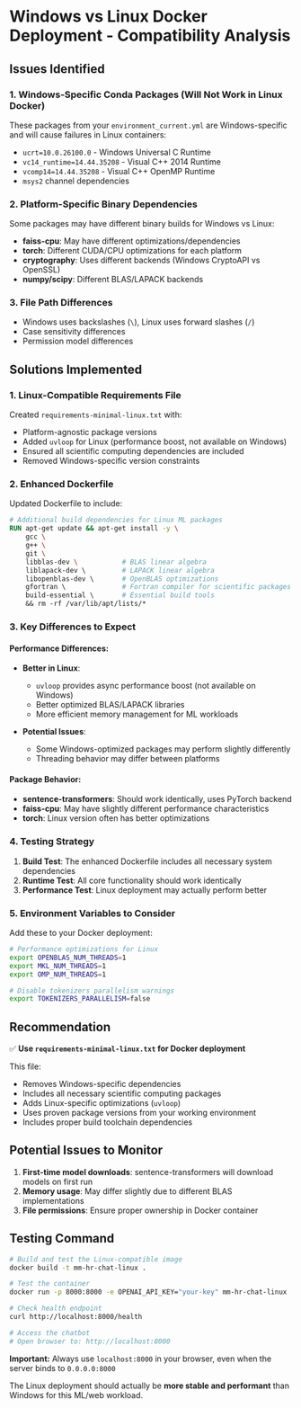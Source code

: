 # Windows vs Linux Docker Deployment - Compatibility Analysis

## Issues Identified

### 1. Windows-Specific Conda Packages (Will Not Work in Linux Docker)
These packages from your `environment_current.yml` are Windows-specific and will cause failures in Linux containers:

- `ucrt=10.0.26100.0` - Windows Universal C Runtime
- `vc14_runtime=14.44.35208` - Visual C++ 2014 Runtime
- `vcomp14=14.44.35208` - Visual C++ OpenMP Runtime
- `msys2` channel dependencies

### 2. Platform-Specific Binary Dependencies
Some packages may have different binary builds for Windows vs Linux:

- **faiss-cpu**: May have different optimizations/dependencies
- **torch**: Different CUDA/CPU optimizations for each platform
- **cryptography**: Uses different backends (Windows CryptoAPI vs OpenSSL)
- **numpy/scipy**: Different BLAS/LAPACK backends

### 3. File Path Differences
- Windows uses backslashes (`\`), Linux uses forward slashes (`/`)
- Case sensitivity differences
- Permission model differences

## Solutions Implemented

### 1. Linux-Compatible Requirements File
Created `requirements-minimal-linux.txt` with:
- Platform-agnostic package versions
- Added `uvloop` for Linux (performance boost, not available on Windows)
- Ensured all scientific computing dependencies are included
- Removed Windows-specific version constraints

### 2. Enhanced Dockerfile
Updated Dockerfile to include:
```dockerfile
# Additional build dependencies for Linux ML packages
RUN apt-get update && apt-get install -y \
    gcc \
    g++ \
    git \
    libblas-dev \           # BLAS linear algebra
    liblapack-dev \         # LAPACK linear algebra
    libopenblas-dev \       # OpenBLAS optimizations
    gfortran \              # Fortran compiler for scientific packages
    build-essential \       # Essential build tools
    && rm -rf /var/lib/apt/lists/*
```

### 3. Key Differences to Expect

#### Performance Differences:
- **Better in Linux**: 
  - `uvloop` provides async performance boost (not available on Windows)
  - Better optimized BLAS/LAPACK libraries
  - More efficient memory management for ML workloads

- **Potential Issues**:
  - Some Windows-optimized packages may perform slightly differently
  - Threading behavior may differ between platforms

#### Package Behavior:
- **sentence-transformers**: Should work identically, uses PyTorch backend
- **faiss-cpu**: May have slightly different performance characteristics
- **torch**: Linux version often has better optimizations

### 4. Testing Strategy

1. **Build Test**: The enhanced Dockerfile includes all necessary system dependencies
2. **Runtime Test**: All core functionality should work identically
3. **Performance Test**: Linux deployment may actually perform better

### 5. Environment Variables to Consider

Add these to your Docker deployment:
```bash
# Performance optimizations for Linux
export OPENBLAS_NUM_THREADS=1
export MKL_NUM_THREADS=1
export OMP_NUM_THREADS=1

# Disable tokenizers parallelism warnings
export TOKENIZERS_PARALLELISM=false
```

## Recommendation

✅ **Use `requirements-minimal-linux.txt` for Docker deployment**

This file:
- Removes Windows-specific dependencies
- Includes all necessary scientific computing packages
- Adds Linux-specific optimizations (`uvloop`)
- Uses proven package versions from your working environment
- Includes proper build toolchain dependencies

## Potential Issues to Monitor

1. **First-time model downloads**: sentence-transformers will download models on first run
2. **Memory usage**: May differ slightly due to different BLAS implementations
3. **File permissions**: Ensure proper ownership in Docker container

## Testing Command

```bash
# Build and test the Linux-compatible image
docker build -t mm-hr-chat-linux .

# Test the container
docker run -p 8000:8000 -e OPENAI_API_KEY="your-key" mm-hr-chat-linux

# Check health endpoint
curl http://localhost:8000/health

# Access the chatbot
# Open browser to: http://localhost:8000
```

**Important:** Always use `localhost:8000` in your browser, even when the server binds to `0.0.0.0:8000`

The Linux deployment should actually be **more stable and performant** than Windows for this ML/web workload.